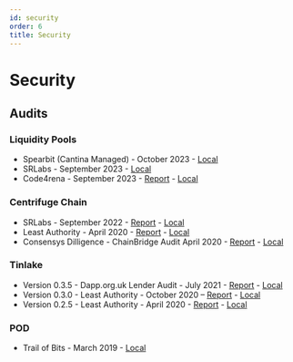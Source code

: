 ```yaml
---
id: security
order: 6
title: Security
---
```

# Security

## Audits

### Liquidity Pools
* Spearbit (Cantina Managed) - October 2023 - [Local](https://github.com/centrifuge/security/blob/main/audits/liquidity-pools/2023-10-Spearbit-Cantina-Managed.pdf)
* SRLabs - September 2023 - [Local](https://github.com/centrifuge/security/blob/main/audits/liquidity-pools/2023-09-SRLabs.pdf)
* Code4rena - September 2023 - [Report](https://code4rena.com/reports/2023-09-centrifuge) - [Local](https://github.com/centrifuge/security/blob/main/audits/liquidity-pools/2023-09-Code4rena.md)

### Centrifuge Chain
* SRLabs - September 2022 - [Report](https://securityresearchlabs.sharepoint.com/sites/Centrifuge/Freigegebene%20Dokumente/Forms/AllItems.aspx?id=%2Fsites%2FCentrifuge%2FFreigegebene%20Dokumente%2FGeneral%2F0%2Ddeliverables%2FSRL%2Dcentrifuge%5Fbaseline%5Fassurance%2Dreport%2Donline%2Dv2%2E3%2Epdf&parent=%2Fsites%2FCentrifuge%2FFreigegebene%20Dokumente%2FGeneral%2F0%2Ddeliverables&p=true&ga=1) - [Local](https://github.com/centrifuge/security/blob/main/audits/chain/SRLabs-baseline-report_2022.pdf)
* Least Authority - April 2020 - [Report](https://leastauthority.com/static/publications/LeastAuthority_Centrifuge_Chain_Audit_Report.pdf) - [Local](https://github.com/centrifuge/security/blob/main/audits/chain/LA-Centrifuge-Chain.pdf)
* Consensys Dilligence - ChainBridge Audit April 2020 - [Report](https://consensys.net/diligence/audits/private/adash47d-chainbridge/chainbridge-audit-2020-04.pdf) - [Local](https://github.com/centrifuge/security/blob/main/audits/bridge/chainbridge-audit-2020-04.pdf)

### Tinlake
* Version 0.3.5 - Dapp.org.uk Lender Audit - July 2021 - [Report](https://dapp.org.uk/reports/tinlake.html) - [Local](https://github.com/centrifuge/security/blob/main/audits/tinlake/dapp-org-tinlake-lender.html)
* Version 0.3.0 - Least Authority - October 2020 – [Report](https://leastauthority.com/static/publications/LeastAuthority_Centrifuge_Tinlake_0.3.0_Audit_Report.pdf) - [Local](https://github.com/centrifuge/security/blob/main/audits/tinlake/LA-Tinlake-Audit-v0.3.0.pdf)
* Version 0.2.5 - Least Authority - April 2020 - [Report](https://leastauthority.com/static/publications/LeastAuthority_Centrifuge_Tinlake_Contracts_Actions_Audit_Report.pdf) - [Local](https://github.com/centrifuge/security/blob/main/audits/tinlake/LA-Tinlake-Audit-v0.2.5.pdf)

### POD
* Trail of Bits - March 2019 - [Local](https://github.com/centrifuge/security/blob/main/audits/node/Trail-of-Bits-Audit.pdf)
